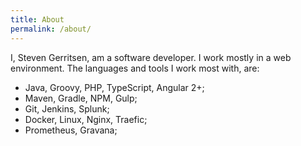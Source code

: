 ```yaml
---
title: About
permalink: /about/
---
```


I, Steven Gerritsen, am a software developer.
I work mostly in a web environment. 
The languages and tools I work most with, are:

* Java, Groovy, PHP, TypeScript, Angular 2+;
* Maven, Gradle, NPM, Gulp;
* Git, Jenkins, Splunk;
* Docker, Linux, Nginx, Traefic;
* Prometheus, Gravana;
